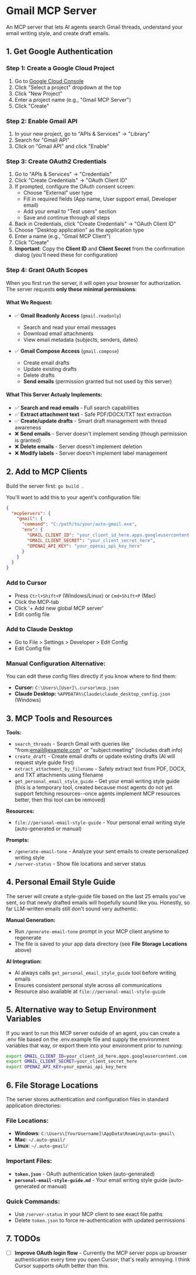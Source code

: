 # Gmail MCP Server

An MCP server that lets AI agents search Gmail threads, understand your email writing style, and create draft emails.

## 1. Get Google Authentication

### Step 1: Create a Google Cloud Project
1. Go to [Google Cloud Console](https://console.cloud.google.com/)
2. Click "Select a project" dropdown at the top
3. Click "New Project"
4. Enter a project name (e.g., "Gmail MCP Server")
5. Click "Create"

### Step 2: Enable Gmail API
1. In your new project, go to "APIs & Services" → "Library"
2. Search for "Gmail API"
3. Click on "Gmail API" and click "Enable"

### Step 3: Create OAuth2 Credentials
1. Go to "APIs & Services" → "Credentials"
2. Click "Create Credentials" → "OAuth Client ID"
3. If prompted, configure the OAuth consent screen:
   - Choose "External" user type
   - Fill in required fields (App name, User support email, Developer email)
   - Add your email to "Test users" section
   - Save and continue through all steps
4. Back in Credentials, click "Create Credentials" → "OAuth Client ID"
5. Choose "Desktop application" as the application type
6. Enter a name (e.g., "Gmail MCP Client")
7. Click "Create"
8. **Important**: Copy the **Client ID** and **Client Secret** from the confirmation dialog (you'll need these for configuration)

### Step 4: Grant OAuth Scopes
When you first run the server, it will open your browser for authorization. The server requests **only these minimal permissions**:

#### What We Request:
- ✅ **Gmail Readonly Access** (`gmail.readonly`)
  - Search and read your email messages
  - Download email attachments  
  - View email metadata (subjects, senders, dates)

- ✅ **Gmail Compose Access** (`gmail.compose`)
  - Create email drafts
  - Update existing drafts
  - Delete drafts
  - **Send emails** (permission granted but not used by this server)

#### What This Server Actualy Implements:
- ✅ **Search and read emails** - Full search capabilities
- ✅ **Extract attachment text** - Safe PDF/DOCX/TXT text extraction
- ✅ **Create/update drafts** - Smart draft management with thread awareness
- ❌ **Send emails** - Server doesn't implement sending (though permission is granted)
- ❌ **Delete emails** - Server doesn't implement deletion
- ❌ **Modify labels** - Server doesn't implement label management

## 2. Add to MCP Clients

Build the server first: `go build .`

You'll want to add this to your agent's configuration file:

```json
{
  "mcpServers": {
    "gmail": {
      "command": "C:/path/to/your/auto-gmail.exe",
      "env": {
        "GMAIL_CLIENT_ID": "your_client_id_here.apps.googleusercontent.com",
        "GMAIL_CLIENT_SECRET": "your_client_secret_here",
        "OPENAI_API_KEY": "your_openai_api_key_here"
      }
    }
  }
}
```

### Add to Cursor
- Press `Ctrl+Shift+P` (Windows/Linux) or `Cmd+Shift+P` (Mac)
- Click the MCP-tab
- Click '+ Add new global MCP server'
- Edit config file

### Add to Claude Desktop
- Go to File > Settings > Developer > Edit Config
- Edit Config file

### Manual Configuration Alternative:
You can edit these config files directly if you know where to find them:

- **Cursor:** `C:\Users\[User]\.cursor\mcp.json`
- **Claude Desktop:** `%APPDATA%\Claude\claude_desktop_config.json` (Windows)

## 3. MCP Tools and Resources

**Tools:**
- `search_threads` - Search Gmail with queries like "from:email@example.com" or "subject:meeting" (includes draft info)
- `create_draft` - Create email drafts or update existing drafts (AI will request style guide first)
- `extract_attachment_by_filename` - Safely extract text from PDF, DOCX, and TXT attachments using filename
- `get_personal_email_style_guide` - Get your email writing style guide (this is a temporary tool, created because most agents do not yet support fetching resources--once agents implement MCP resources better, then thsi tool can be removed)

**Resources:**
- `file://personal-email-style-guide` - Your personal email writing style (auto-generated or manual)

**Prompts:**
- `/generate-email-tone` - Analyze your sent emails to create personalized writing style
- `/server-status` - Show file locations and server status

## 4. Personal Email Style Guide

The server will create a style-guide file based on the last 25 emails you've sent, so that newly drafted emails will hopefully sound like you. Honestly, so far LLM-written emails still don't sound very authentic.

**Manual Generation:**
- Run `/generate-email-tone` prompt in your MCP client anytime to regenerate
- The file is saved to your app data directory (see **File Storage Locations** above)

**AI Integration:**
- AI always calls `get_personal_email_style_guide` tool before writing emails
- Ensures consistent personal style across all communications
- Resource also available at `file://personal-email-style-guide`

## 5. Alternative way to Setup Environment Variables

If you want to run this MCP server outside of an agent, you can create a .env file based on the .env.example file and supply the environment variables that way, or export them into your environment prior to running:

```bash
export GMAIL_CLIENT_ID=your_client_id_here.apps.googleusercontent.com
export GMAIL_CLIENT_SECRET=your_client_secret_here
export OPENAI_API_KEY=your_openai_api_key_here
```

## 6. File Storage Locations

The server stores authentication and configuration files in standard application directories:

### File Locations:
- **Windows**: `C:\Users\[YourUsername]\AppData\Roaming\auto-gmail\`
- **Mac**: `~/.auto-gmail/`  
- **Linux**: `~/.auto-gmail/`

### Important Files:
- **`token.json`** - OAuth authentication token (auto-generated)
- **`personal-email-style-guide.md`** - Your email writing style guide (auto-generated or manual)

### Quick Commands:
- Use `/server-status` in your MCP client to see exact file paths
- Delete `token.json` to force re-authentication with updated permissions

## 7. TODOs

- [ ] **Improve OAuth login flow** - Currently the MCP server pops up browser authentication every time you open Cursor; that's really annoying. I think Cursor supports oAuth better than this.
